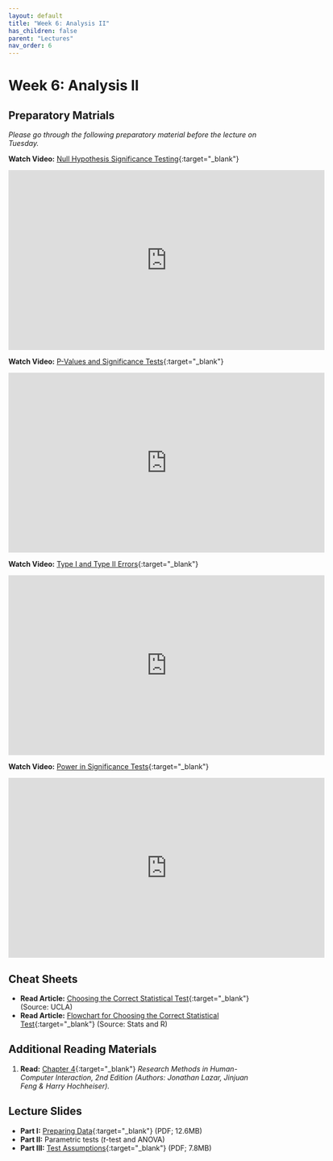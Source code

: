 ```yaml
---
layout: default
title: "Week 6: Analysis II"
has_children: false
parent: "Lectures"
nav_order: 6
---
```


# Week 6: Analysis II

## Preparatory Matrials

_Please go through the following preparatory material before the lecture on Tuesday._

**Watch Video:** [Null Hypothesis Significance Testing](https://youtu.be/B2_UJGs0hLI?si=yv7wkMAzf26W_ZVg){:target="\_blank"}

<iframe width="627" height="357" src="https://www.youtube.com/embed/B2_UJGs0hLI?si=yv7wkMAzf26W_ZVg" title="Null Hypothesis Significance Testing | Sprightly Pedagogue" frameborder="0" allow="accelerometer; autoplay; clipboard-write; encrypted-media; gyroscope; picture-in-picture; web-share" allowfullscreen></iframe>

**Watch Video:** [P-Values and Significance Tests](https://youtu.be/KS6KEWaoOOE?si=5_1iFNyxmhQB25Q-){:target="\_blank"}

<iframe width="627" height="357" src="https://www.youtube.com/embed/KS6KEWaoOOE?si=5_1iFNyxmhQB25Q-" title="P-Values and Significance Tests | Khan Academy" frameborder="0" allow="accelerometer; autoplay; clipboard-write; encrypted-media; gyroscope; picture-in-picture; web-share" allowfullscreen></iframe>

**Watch Video:** [Type I and Type II Errors](https://youtu.be/Hdbbx7DIweQ?si=WF3td-B4jjj1uyFs){:target="\_blank"}

<iframe width="627" height="357" src="https://www.youtube.com/embed/Hdbbx7DIweQ?si=WF3td-B4jjj1uyFs" title="Type I and Type II Errors | Khan Academy" frameborder="0" allow="accelerometer; autoplay; clipboard-write; encrypted-media; gyroscope; picture-in-picture; web-share" allowfullscreen></iframe>

**Watch Video:** [Power in Significance Tests](https://youtu.be/6_Cuz0QqRWc?si=G1TdersSuodb95zD){:target="\_blank"}

<iframe width="627" height="357" src="https://www.youtube.com/embed/6_Cuz0QqRWc?si=G1TdersSuodb95zD" title="Power in Significance Tests | Khan Academy" frameborder="0" allow="accelerometer; autoplay; clipboard-write; encrypted-media; gyroscope; picture-in-picture; web-share" allowfullscreen></iframe>

## Cheat Sheets

-   **Read Article:** [Choosing the Correct Statistical Test](https://stats.oarc.ucla.edu/other/mult-pkg/whatstat/){:target="\_blank"} (Source: UCLA)
-   **Read Article:** [Flowchart for Choosing the Correct Statistical Test](https://statsandr.com/blog/what-statistical-test-should-i-do/){:target="\_blank"} (Source: Stats and R)

## Additional Reading Materials

1.  **Read:** [Chapter 4](https://brightspace.tudelft.nl/content/enforced/596488-IOB6-E8+2023+3/HCI-Book/Chapter-4---Statistical-analy_2017_Research-Methods-in-Human-Computer-Intera.pdf?isCourseFile=true&ou=596488){:target="\_blank"} _Research Methods in Human-Computer Interaction, 2nd Edition (Authors: Jonathan Lazar, Jinjuan Feng & Harry Hochheiser)._

## Lecture Slides

-   **Part I:** [Preparing Data](https://brightspace.tudelft.nl/content/enforced/596488-IOB6-E8+2023+3/Week%206/Lecture/24-06-1-Preparing-Data.pdf?isCourseFile=true&ou=596488){:target="\_blank"} (PDF; 12.6MB)
-   **Part II:** Parametric tests (_t_-test and ANOVA)
-   **Part III:** [Test Assumptions](https://brightspace.tudelft.nl/content/enforced/596488-IOB6-E8+2023+3/Week%206/Lecture/24-06-3-Test-Assumptions.pdf?isCourseFile=true&ou=596488){:target="\_blank"} (PDF; 7.8MB)